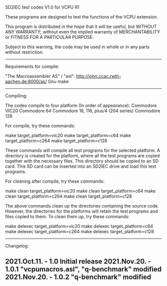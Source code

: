 SD2IEC test codes V1.0 for VCPU R1

These programs are designed to test the functions of the VCPU extension.

This program is distributed in the hope that it will be useful,
but WITHOUT ANY WARRANTY; without even the implied warranty of
MERCHANTABILITY or FITNESS FOR A PARTICULAR PURPOSE.

Subject to this warning, the code may be used in whole or in any parts
without restriction.

------------------------------------------------------------------------
Requirements for compile:

  "The Macroassembler AS" / "asl":
    http://john.ccac.rwth-aachen.de:8000/as/
  Gnu make

------------------------------------------------------------------------
Compiling:

The codes compile to four platform (In order of appearance):
  Commodore VIC20
  Commodore 64
  Commodore 16, 116, plus/4 (264 series)
  Commodore 128

For compile, try these commands:

make target_platform=vic20
make target_platform=c64
make target_platform=c264
make target_platform=c128

These commands will compile all test programs for the selected platform.
A directory is created for the platform, where all the test programs are
copied together with the necessary files. This directory should be
copied to an SD card. This SD card can be inserted into an SD2IEC drive
and load this test programs.

For cleaning after compile, try these commands:

make clean target_platform=vic20
make clean target_platform=c64
make clean target_platform=c264
make clean target_platform=c128

The above commands clean up the directories containing the source code.
However, the directories for the platforms will retain the test programs
and files copied to them. To clean them up, try these commands:

make delexec target_platform=vic20
make delexec target_platform=c64
make delexec target_platform=c264
make delexec target_platform=c128

------------------------------------------------------------------------
Changelog:

2021.Oct.11. - 1.0
  Initial release
2021.Nov.20. - 1.0.1
  "vcpumacros.asl", "q-benchmark" modified
2021.Nov.20. - 1.0.2
  "q-benchmark" modified
------------------------------------------------------------------------
